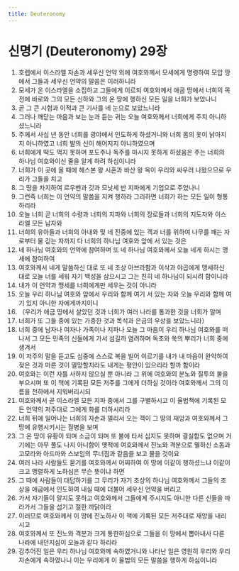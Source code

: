 ```yaml
---
title: Deuteronomy
---
```


# 신명기 (Deuteronomy) 29장
1. 호렙에서 이스라엘 자손과 세우신 언약 외에 여호와께서 모세에게 명령하여 모압 땅에서 그들과 세우신 언약의 말씀은 이러하니라
1. 모세가 온 이스라엘을 소집하고 그들에게 이르되 여호와께서 애굽 땅에서 너희의 목전에 바로와 그의 모든 신하와 그의 온 땅에 행하신 모든 일을 너희가 보았나니
1. 곧 그 큰 시험과 이적과 큰 기사를 네 눈으로 보았느니라
1. 그러나 깨닫는 마음과 보는 눈과 듣는 귀는 오늘 여호와께서 너희에게 주지 아니하셨느니라
1. 주께서 사십 년 동안 너희를 광야에서 인도하게 하셨거니와 너희 몸의 옷이 낡아지지 아니하였고 너희 발의 신이 해어지지 아니하였으며
1. 너희에게 떡도 먹지 못하며 포도주나 독주를 마시지 못하게 하셨음은 주는 너희의 하나님 여호와이신 줄을 알게 하려 하심이니라
1. 너희가 이 곳에 올 때에 헤스본 왕 시혼과 바산 왕 옥이 우리와 싸우러 나왔으므로 우리가 그들을 치고
1. 그 땅을 차지하여 르우벤과 갓과 므낫세 반 지파에게 기업으로 주었나니
1. 그런즉 너희는 이 언약의 말씀을 지켜 행하라 그리하면 너희가 하는 모든 일이 형통하리라
1. 오늘 너희 곧 너희의 수령과 너희의 지파와 너희의 장로들과 너희의 지도자와 이스라엘 모든 남자와
1. 너희의 유아들과 너희의 아내와 및 네 진중에 있는 객과 너를 위하여 나무를 패는 자로부터 물 긷는 자까지 다 너희의 하나님 여호와 앞에 서 있는 것은
1. 네 하나님 여호와의 언약에 참여하며 또 네 하나님 여호와께서 오늘 네게 하시는 맹세에 참여하여
1. 여호와께서 네게 말씀하신 대로 또 네 조상 아브라함과 이삭과 야곱에게 맹세하신 대로 오늘 너를 세워 자기 백성을 삼으시고 그는 친히 네 하나님이 되시려 함이니라
1. 내가 이 언약과 맹세를 너희에게만 세우는 것이 아니라
1. 오늘 우리 하나님 여호와 앞에서 우리와 함께 여기 서 있는 자와 오늘 우리와 함께 여기 있지 아니한 자에게까지이니
1. （우리가 애굽 땅에서 살았던 것과 너희가 여러 나라를 통과한 것을 너희가 알며
1. 너희가 또 그들 중에 있는 가증한 것과 목석과 은금의 우상을 보았느니라）
1. 너희 중에 남자나 여자나 가족이나 지파나 오늘 그 마음이 우리 하나님 여호와를 떠나서 그 모든 민족의 신들에게 가서 섬길까 염려하며 독초와 쑥의 뿌리가 너희 중에 생겨서
1. 이 저주의 말을 듣고도 심중에 스스로 복을 빌어 이르기를 내가 내 마음이 완악하여 젖은 것과 마른 것이 멸망할지라도 내게는 평안이 있으리라 할까 함이라
1. 여호와는 이런 자를 사하지 않으실 뿐 아니라 그 위에 여호와의 분노와 질투의 불을 부으시며 또 이 책에 기록된 모든 저주를 그에게 더하실 것이라 여호와께서 그의 이름을 천하에서 지워버리시되
1. 여호와께서 곧 이스라엘 모든 지파 중에서 그를 구별하시고 이 율법책에 기록된 모든 언약의 저주대로 그에게 화를 더하시리라
1. 너희 뒤에 일어나는 너희의 자손과 멀리서 오는 객이 그 땅의 재앙과 여호와께서 그 땅에 유행시키시는 질병을 보며
1. 그 온 땅이 유황이 되며 소금이 되며 또 불에 타서 심지도 못하며 결실함도 없으며 거기에는 아무 풀도 나지 아니함이 옛적에 여호와께서 진노와 격분으로 멸하신 소돔과 고모라와 아드마와 스보임의 무너짐과 같음을 보고 물을 것이요
1. 여러 나라 사람들도 묻기를 여호와께서 어찌하여 이 땅에 이같이 행하셨느냐 이같이 크고 맹렬하게 노하심은 무슨 뜻이냐 하면
1. 그 때에 사람들이 대답하기를 그 무리가 자기 조상의 하나님 여호와께서 그들의 조상을 애굽에서 인도하여 내실 때에 더불어 세우신 언약을 버리고
1. 가서 자기들이 알지도 못하고 여호와께서 그들에게 주시지도 아니한 다른 신들을 따라가서 그들을 섬기고 절한 까닭이라
1. 이러므로 여호와께서 이 땅에 진노하사 이 책에 기록된 모든 저주대로 재앙을 내리시고
1. 여호와께서 또 진노와 격분과 크게 통한하심으로 그들을 이 땅에서 뽑아내사 다른 나라에 내던지심이 오늘과 같다 하리라
1. 감추어진 일은 우리 하나님 여호와께 속하였거니와 나타난 일은 영원히 우리와 우리 자손에게 속하였나니 이는 우리에게 이 율법의 모든 말씀을 행하게 하심이니라